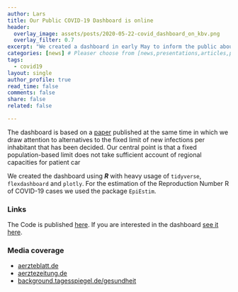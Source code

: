 ```yaml
---
author: Lars
title: Our Public COVID-19 Dashboard is online
header:
  overlay_image: assets/posts/2020-05-22-covid_dashboard_on_kbv.png
  overlay_filter: 0.7
excerpt: "We created a dashboard in early May to inform the public about the Zi's assessment of the federal government's relaxation decisions."
categories: [news] # Pleaser choose from [news,presentations,articles,projects,reports]
tags:
  - covid19
layout: single
author_profile: true
read_time: false
comments: false
share: false
related: false

---
```


The dashboard is based on a [paper](https://www.zi.de/fileadmin/images/content/PMs/Fruehindikator_fuer_ein_Management_des_Pandemiegeschehens.pdf) published at the same time in which we draw attention to alternatives to the fixed limit of new infections per inhabitant that has been decided. Our central point is that a fixed population-based limit does not take sufficient account of regional capacities for patient car

We created the dashboard using ***R*** with heavy usage of `tidyverse`, `flexdashboard` and `plotly`. For the estimation of the Reproduction Number R of COVID-19 cases we used the package `EpiEstim`.

### Links

The Code is published [here](https://github.com/zidatalab/covid19dashboard).
If you are interested in the dashboard [see it here](https://www.zidatasciencelab.de/covid19dashboard/Start).

### Media coverage

- [aerzteblatt.de](https://www.aerzteblatt.de/nachrichten/112813/Pandemie-Zentralinstitut-entwickelt-Zwei-Indikatoren-Modell)
- [aerztezeitung.de](https://www.aerztezeitung.de/Politik/Zi-legt-Modell-fuer-landerspezifisches-Monitoring-vor-409391.html)
- [background.tagesspiegel.de/gesundheit](https://background.tagesspiegel.de/gesundheit/corona-zentralinstitut-will-vorwarnzeit-etablieren)

